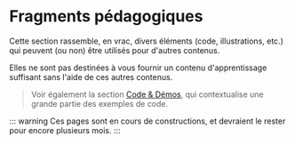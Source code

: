 # Fragments pédagogiques

Cette section rassemble, en vrac, divers éléments (code, illustrations, etc.) qui peuvent (ou non) être utilisés pour d'autres contenus.

Elles ne sont pas destinées à vous fournir un contenu d'apprentissage suffisant sans l'aide de ces autres contenus.

> Voir également la section [Code & Démos](/03-code-samples/), qui contextualise une grande partie des exemples de code.

::: warning
Ces pages sont en cours de constructions, et devraient le rester pour encore plusieurs mois.
:::
